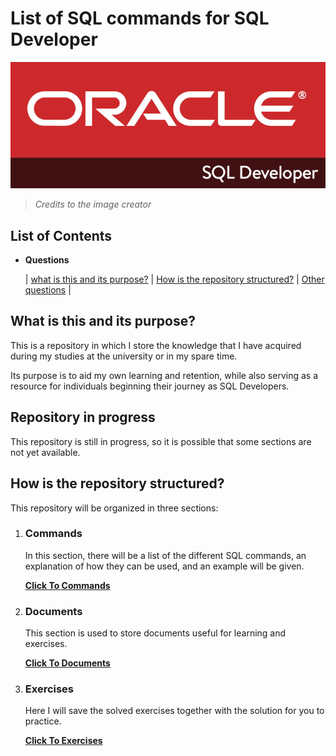 # List of SQL commands for SQL Developer

![Alt text](Docs/Assest/image.png)
> _Credits to the image creator_


## List of Contents
- **Questions**

    | [what is this and its purpose?](#what-is-this-and-its-purpose) |
     [How is the repository structured?](list/Sections) |
     [Other questions](docs) |

## What is this and its purpose?
This is a repository in which I store the knowledge that I have acquired during my studies at the university or in my spare time.

Its purpose is to aid my own learning and retention, while also serving as a resource for individuals beginning their journey as SQL Developers.

## Repository in progress

This repository is still in progress, so it is possible that some sections are not yet available.


## How is the repository structured?

This repository will be organized in three sections:

1. ### Commands

    In this section, there will be a list of the different SQL commands, an explanation of how they can be used, and an example will be given.
        
    [**Click To Commands**](Commands.md)

2. ### Documents
    
    This section is used to store documents useful for learning and exercises.

    [**Click To Documents**](Documents.md)

3. ### Exercises
    
    Here I will save the solved exercises together with the solution for you to practice.

    [**Click To Exercises**](Exercises.md)